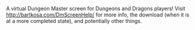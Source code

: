 A virtual Dungeon Master screen for Dungeons and Dragons players! Visit http://bartkosa.com/DmScreenHelp/ for more info, the download (when it is at a more completed state), and potentially other things.
